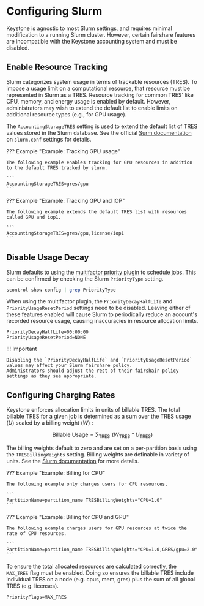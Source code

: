 # Configuring Slurm

Keystone is agnostic to most Slurm settings, and requires minimal modification to a running Slurm cluster.
However, certain fairshare features are incompatible with the Keystone accounting system and must be disabled.

## Enable Resource Tracking

Slurm categorizes system usage in terms of trackable resources (TRES).
To impose a usage limit on a computational resource, that resource must be represented in Slurm as a TRES.
Resource tracking for common TRES' like CPU, memory, and energy usage is enabled by default.
However, administrators may wish to extend the default list to enable limits on additional resource types (e.g., for GPU usage).

The `AccountingStorageTRES` setting is used to extend the default list of TRES values stored in the Slurm database.
See the official [Surm documentation](https://slurm.schedmd.com/tres.html#conf) on `slurm.conf` settings for details.

??? Example "Example: Tracking GPU usage"

    The following example enables tracking for GPU resources in addition to the default TRES tracked by slurm.

    ```
    AccountingStorageTRES=gres/gpu
    ```

??? Example "Example: Tracking GPU and IOP"

    The following example extends the default TRES list with resources called GPU and iop1.

    ```
    AccountingStorageTRES=gres/gpu,license/iop1
    ```

## Disable Usage Decay

Slurm defaults to using the [multifactor priority plugin](https://slurm.schedmd.com/priority_multifactor.html) to schedule jobs.
This can be confirmed by checking the Slurm `PriorityType` setting.

```bash
scontrol show config | grep PriorityType
```

When using the multifactor plugin, the `PriorityDecayHalfLife` and `PriorityUsageResetPeriod` settings need to be disabled.
Leaving either of these features enabled will cause Slurm to periodically reduce an account's recorded resource usage, causing inaccuracies in resource allocation limits. 

```
PriorityDecayHalfLife=00:00:00
PriorityUsageResetPeriod=NONE
```

!!! Important

    Disabling the `PriorityDecayHalfLife` and `PriorityUsageResetPeriod` values may affect your Slurm fairshare policy.
    Administrators should adjust the rest of their fairshair policy settings as they see appropriate. 

## Configuring Charging Rates

Keystone enforces allocation limits in units of billable TRES.
The total billable TRES for a given job is determined as a sum over the TRES usage $\left ( U \right )$ scaled by a billing weight $\left ( W \right )$ :

$$ 
\text{Billable Usage} = \sum_\text{TRES} \,\, \left ( W_\text{TRES} * U_\text{TRES} \right )
$$

The billing weights default to zero and are set on a per-partition basis using the `TRESBillingWeights` setting.
Billing weights are definable in variety of units. 
See the [Slurm documentation](https://slurm.schedmd.com/tres.html) for more details.

??? Example "Example: Billing for CPU"

    The following example only charges users for CPU resources.

    ```
    PartitionName=partition_name TRESBillingWeights="CPU=1.0"
    ```

??? Example "Example: Billing for CPU and GPU"

    The following example charges users for GPU resources at twice the rate of CPU resources.

    ```
    PartitionName=partition_name TRESBillingWeights="CPU=1.0,GRES/gpu=2.0"
    ```

To ensure the total allocated resources are calculated correctly, the `MAX_TRES` flag must be enabled. 
Doing so ensures the billable TRES include individual TRES on a node (e.g. cpus, mem, gres) plus the sum of all global TRES (e.g. licenses).

```
PriorityFlags=MAX_TRES
```
